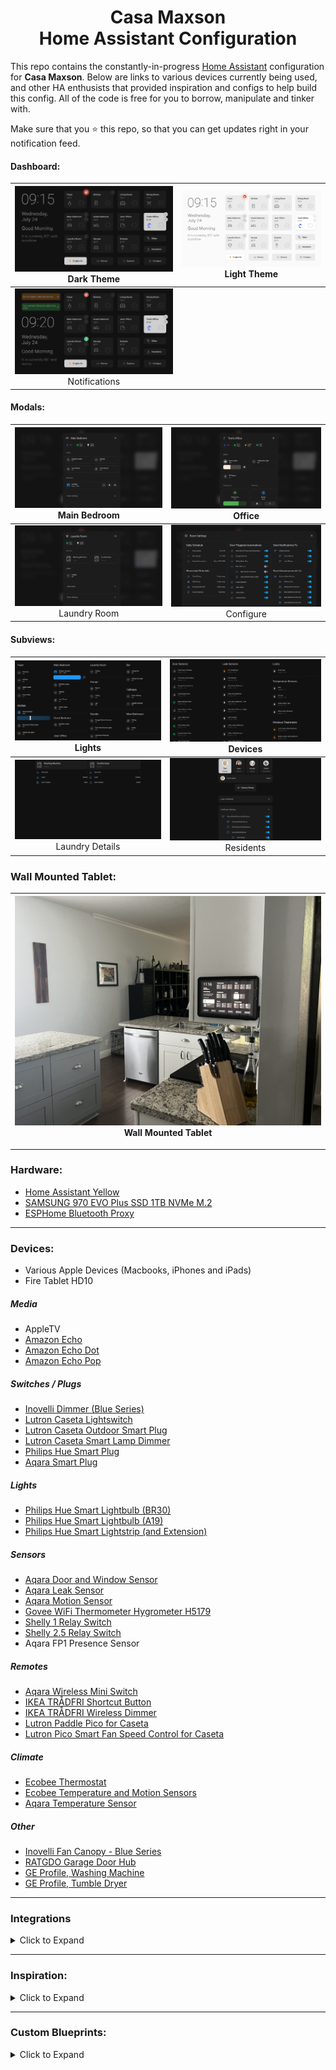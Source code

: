 
<h1 align="center">Casa Maxson
  <br>Home Assistant Configuration
</h1>

This repo contains the constantly-in-progress [Home Assistant](https://home-assistant.io/) configuration for **Casa Maxson**. Below are links to various devices currently being used, and other HA enthusists that provided inspiration and configs to help build this config. All of the code is free for you to borrow, manipulate and tinker with.

Make sure that you :star: this repo, so that you can get updates right in your notification feed.

#### Dashboard:
| [![dashboard-desktop-dark](https://raw.githubusercontent.com/thomasmaxson/Home-Assistant-Configuration-v2/main/config/www/images/dashboard/dashboard-desktop-dark.png)](https://raw.githubusercontent.com/thomasmaxson/Home-Assistant-Configuration-v2/main/config/www/images/dashboard/dashboard-desktop-dark.png)<br>Dark Theme | [![dashboard-desktop-light](https://raw.githubusercontent.com/thomasmaxson/Home-Assistant-Configuration-v2/main/config/www/images/dashboard/dashboard-desktop-light.png)](https://raw.githubusercontent.com/thomasmaxson/Home-Assistant-Configuration-v2/main/config/www/images/dashboard/dashboard-desktop-light.png)<br>Light Theme |
|:---:|:---:|
| [![dashboard-notifications](https://raw.githubusercontent.com/thomasmaxson/Home-Assistant-Configuration-v2/main/config/www/images/dashboard/dashboard-notifications.png)](https://raw.githubusercontent.com/thomasmaxson/Home-Assistant-Configuration-v2/main/config/www/images/dashboard/dashboard-notifications.png)<br>Notifications |

#### Modals:
| [![modal-bedroom-1](https://raw.githubusercontent.com/thomasmaxson/Home-Assistant-Configuration-v2/main/config/www/images/dashboard/modal-bedroom-1.png)](https://raw.githubusercontent.com/thomasmaxson/Home-Assistant-Configuration-v2/main/config/www/images/dashboard/modal-bedroom-1.png)<br>Main Bedroom | [![modal-bedroom-4](https://raw.githubusercontent.com/thomasmaxson/Home-Assistant-Configuration-v2/main/config/www/images/dashboard/modal-bedroom-4.png)](https://raw.githubusercontent.com/thomasmaxson/Home-Assistant-Configuration-v2/main/config/www/images/dashboard/modal-bedroom-4.png)<br>Office |
|:---:|:---:|
| [![modal-laundry-room](https://raw.githubusercontent.com/thomasmaxson/Home-Assistant-Configuration-v2/main/config/www/images/dashboard/modal-laundry-room.png)](https://raw.githubusercontent.com/thomasmaxson/Home-Assistant-Configuration-v2/main/config/www/images/dashboard/modal-laundry-room.png)<br>Laundry Room | [![modal-configure](https://raw.githubusercontent.com/thomasmaxson/Home-Assistant-Configuration-v2/main/config/www/images/dashboard/modal-configure.png)](https://raw.githubusercontent.com/thomasmaxson/Home-Assistant-Configuration-v2/main/config/www/images/dashboard/modal-Configure.png)<br>Configure |

#### Subviews:
| [![lights](https://raw.githubusercontent.com/thomasmaxson/Home-Assistant-Configuration-v2/main/config/www/images/dashboard/subview-lights.png)](https://raw.githubusercontent.com/thomasmaxson/Home-Assistant-Configuration-v2/main/config/www/images/dashboard/subview-lights.png)<br>Lights | [![devices](https://raw.githubusercontent.com/thomasmaxson/Home-Assistant-Configuration-v2/main/config/www/images/dashboard/subview-devices.png)](https://raw.githubusercontent.com/thomasmaxson/Home-Assistant-Configuration-v2/main/config/www/images/dashboard/subview-devices.png)<br>Devices |
|:---:|:---:|
| [![laundry](https://raw.githubusercontent.com/thomasmaxson/Home-Assistant-Configuration-v2/main/config/www/images/dashboard/subview-laundry-details.png)](https://raw.githubusercontent.com/thomasmaxson/Home-Assistant-Configuration-v2/main/config/www/images/dashboard/subview-laundry-details.png)<br>Laundry Details | [![residents](https://raw.githubusercontent.com/thomasmaxson/Home-Assistant-Configuration-v2/main/config/www/images/dashboard/subview-residents.png)](https://raw.githubusercontent.com/thomasmaxson/Home-Assistant-Configuration-v2/main/config/www/images/dashboard/subview-residents.png)<br>Residents |

### Wall Mounted Tablet:
| [![wallmount](https://raw.githubusercontent.com/thomasmaxson/Home-Assistant-Configuration-v2/main/config/www/images/dashboard/wall-mount.jpeg)](https://raw.githubusercontent.com/thomasmaxson/Home-Assistant-Configuration-v2/main/config/www/images/dashboard/wall-mount.jpeg)<br>Wall Mounted Tablet |
|:---:|

<hr>

### Hardware:
* [Home Assistant Yellow](https://crowdsupply.com/nabu-casa/home-assistant-yellow)
* [SAMSUNG 970 EVO Plus SSD 1TB NVMe M.2](https://www.amazon.com/dp/B07MFZY2F2/)
* [ESPHome Bluetooth Proxy](https://esphome.io/components/bluetooth_proxy.html)

<hr>

### Devices:
* Various Apple Devices (Macbooks, iPhones and iPads)
* Fire Tablet HD10

##### Media
* AppleTV
* [Amazon Echo](https://www.amazon.com/gp/product/B084J4KNDS/)
* [Amazon Echo Dot](https://www.amazon.com/gp/product/B07FZ8S74R/)
* [Amazon Echo Pop](https://www.amazon.com/gp/product/B09WNK39JN/)

##### Switches / Plugs
* [Inovelli Dimmer (Blue Series)](https://inovelli.com/collections/inovelli-blue-series)
* [Lutron Caseta Lightswitch](https://www.amazon.com/gp/product/B07SJJBTYY/)
* [Lutron Caseta Outdoor Smart Plug](https://www.amazon.com/gp/product/B00KHSXB60/)
* [Lutron Caseta Smart Lamp Dimmer](https://www.amazon.com/gp/product/B08YPFFM58/)
* [Philips Hue Smart Plug](https://www.amazon.com/gp/product/B07XD578LD/)
* [Aqara Smart Plug](https://www.amazon.com/gp/product/B07CJ2MM6Z/)

##### Lights
* [Philips Hue Smart Lightbulb (BR30)](https://www.amazon.com/gp/product/B07QZHMM57/)
* [Philips Hue Smart Lightbulb (A19)](https://www.amazon.com/gp/product/B01M9AU8MB/)
* [Philips Hue Smart Lightstrip (and Extension)](https://www.amazon.com/gp/product/B08CKJWSFS/)

##### Sensors
* [Aqara Door and Window Sensor](https://www.amazon.com/gp/product/B07D37VDM3/)
* [Aqara Leak Sensor](https://www.amazon.com/gp/product/B07D39MSZS/)
* [Aqara Motion Sensor](https://www.amazon.com/gp/product/B07D1CRRVF/)
* [Govee WiFi Thermometer Hygrometer H5179](https://www.amazon.com/gp/product/B0C39TSV2W/)
* [Shelly 1 Relay Switch](https://www.amazon.com/gp/product/B07NQNLDTD/)
* [Shelly 2.5 Relay Switch](https://www.amazon.com/gp/product/B07Z623J8Z/)
* Aqara FP1 Presence Sensor

##### Remotes
* [Aqara Wireless Mini Switch](https://www.amazon.com/gp/product/B07D19YXND/)
* [IKEA TRÅDFRI Shortcut Button](https://www.ikea.com/us/en/p/tradfri-shortcut-button-white-smart-20356382/)
* [IKEA TRÅDFRI Wireless Dimmer](https://www.ikea.com/us/en/p/tradfri-wireless-dimmer-smart-white-10408598/)
* [Lutron Paddle Pico for Caseta](https://www.amazon.com/Lutron-Control-Switches-Dimmers-PJ2-P2B-GWH/dp/B0CJ6FDN63/)
* [Lutron Pico Smart Fan Speed Control for Caseta](https://www.amazon.com/dp/B07NQDT39V)
  
##### Climate
* [Ecobee Thermostat](https://www.amazon.com/gp/product/B07NQT85FC/)
* [Ecobee Temperature and Motion Sensors](https://www.amazon.com/gp/product/B07NQVWRR3/)
* [Aqara Temperature Sensor](https://www.amazon.com/gp/product/B07D37FKGY/)

##### Other
* [Inovelli Fan Canopy - Blue Series](https://inovelli.com/collections/inovelli-blue-series/products/zigbee-blue-series-smart-fan-light-canopy-module)
* [RATGDO Garage Door Hub](https://paulwieland.github.io/ratgdo/)
* [GE Profile, Washing Machine](https://www.geappliances.com/appliance/GE-Profile-4-9-cu-ft-Capacity-Washer-with-Smarter-Wash-Technology-and-FlexDispense-PTW605BSRWS)
* [GE Profile, Tumble Dryer](https://www.geappliances.com/appliance/GE-Profile-7-4-cu-ft-Capacity-aluminized-alloy-drum-Electric-Dryer-with-Sanitize-Cycle-and-Sensor-Dry-PTD60EBSRWS)

<hr>

### Integrations

<details>
<summary>Click to Expand</summary>

##### Dashboard
* [Bubble Card](https://github.com/Clooos/Bubble-Card)
* [Button Card](https://github.com/custom-cards/button-card)
* [Mushroom Cards](https://github.com/piitaya/lovelace-mushroom)

##### Device Integration
* [Alexa Media Player](https://github.com/custom-components/alexa_media_player)
* [Apple TV](https://www.home-assistant.io/integrations/apple_tv)
* [Browser Mod](https://github.com/thomasloven/hass-browser_mod)
* [Ecobee](https://www.home-assistant.io/integrations/ecobee)
* [ESPHome](https://www.home-assistant.io/integrations/esphome)
* [Fully Kiosk](https://github.com/cgarwood/homeassistant-fullykiosk)
* [GE SmartHQ](https://github.com/simbaja/ha_gehome)
* [HACS](https://hacs.xyz/docs/configuration/start)
* [Local Tuya](https://github.com/rospogrigio/localtuya)
* [Philips Hue](https://www.home-assistant.io/integrations/hue)
* [Home Assistant iOS](https://www.home-assistant.io/integrations/ios)
* [Lutron Caséta](https://www.home-assistant.io/integrations/lutron_caseta)
* [Rachio](https://www.home-assistant.io/integrations/rachio)
* [Schlage](https://www.home-assistant.io/integrations/schlage)
* [Shelly](https://www.home-assistant.io/integrations/shelly)
* [Switchbot](https://www.home-assistant.io/integrations/switchbot)
* [UniFi Protect](https://www.home-assistant.io/integrations/unifiprotect)
* [WLED](https://www.home-assistant.io/integrations/wled)
* [Zigbee2MQTT](https://www.zigbee2mqtt.io/)
* [Zigbee Home Automation](https://www.home-assistant.io/integrations/zha/)

</details>

<hr>

### Inspiration:

<details>
<summary>Click to Expand</summary>

Below are a few of my most used resources. If you like what you see here, please check them out as well!

* [Matt8707 (Mattias Persson)](https://github.com/matt8707/hass-config)
* [Slacker Labs (Jeffery Stone)](https://github.com/thejeffreystone/homeassistant-config)

</details>

<hr>

### Custom Blueprints:

<details>
<summary>Click to Expand</summary>

Below are a list of the custom Blueprints that I have created to help easily integrate devices into my smart home.

* [Aqara Wireless Mini Switch](https://gist.github.com/thomasmaxson/67dc65d3cf0725f3d2088d38ba9f0234)
* [IKEA TRÅDFRI, RODRET or SOMRIG, 2 Button Remote Control](https://gist.github.com/thomasmaxson/0e7f511eb9e65927708014e461a57674)
* [IKEA STYRBAR Remote control](https://gist.github.com/thomasmaxson/b494e0d0a67a7ed940188c30eedeb7fa)
* [IKEA TRÅDFRI, 2 Button Remote Control](https://gist.github.com/thomasmaxson/0e7f511eb9e65927708014e461a57674)
* [IKEA TRÅDFRI, 5 Button Remote Control](https://gist.github.com/thomasmaxson/1b776b184882ba9c85c90c20c02b423a)
* [Lutron Pico, 3 Button with Raise/Lower Remote Control](https://gist.github.com/thomasmaxson/7327b309459d38d8a36ee3bb18ce6b9e)
* [Lutron Pico, Paddle Remote Control](https://gist.github.com/thomasmaxson/7a829086a4f3bdde56691cf85184345c)
* [Philips Hue, Dimmer Remote Control](https://gist.github.com/thomasmaxson/7aeffeefb4950278c5ecfca303332c12)
* [Philips Hue, Tap Remote Control](https://gist.github.com/thomasmaxson/730d83fa9971097dc66a60a77a02d28c)
* [Sonoff Wireless Switch](https://gist.github.com/thomasmaxson/1caba2eb5bd9bb0bb1aed157b5bfb15c)
* [Inovelli Switch](https://gist.github.com/thomasmaxson/2b0189a9942e992d8e7de20705ccbb51)

</details>
